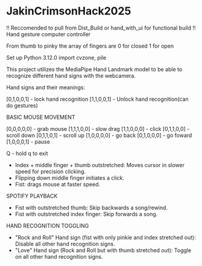 # JakinCrimsonHack2025
!! Reccomended to pull from Dist_Build or hand_with_ui for functional build !!
Hand gesture computer controller

From thumb to pinky the array of fingers are 0 for closed 1 for open



Set up
Python 3.12.0
import cvzone, pile

This project utilizes the MediaPipe Hand Landmark model to be able to recognize different hand signs with the webcamera.

Hand signs and their meanings:

[0,1,0,0,1] - lock hand recognition
[1,1,0,0,1] - Unlock hand recognition(can do gestures)

BASIC MOUSE MOVEMENT

[0,0,0,0,0] - grab mouse
[1,1,1,0,0] - slow drag
[1,1,0,0,0] - click
[0,1,1,0,0] - scroll down
[0,1,1,0,1] - scroll up
[1,0,0,0,0] - go back
[0,1,0,0,0] - go foward
[1,0,0,0,1] - pause

Q - hold q to exit




- Index + middle finger + thumb outstretched: Moves cursor in slower speed for precision clicking. 
- Flipping down middle finger initiates a click.
- Fist: drags mouse at faster speed. 

SPOTIFY PLAYBACK
- Fist with outstretched thumb: Skip backwards a song/rewind.
- Fist with outstretched index finger: Skip forwards a song.

HAND RECOGNITION TOGGLING
- "Rock and Roll" Hand sign (fist with only pinkie and index stretched out): Disable all other hand recognition signs.
- "Love" Hand sign (Rock and Roll but with thumb stretched out): Toggle on all other hand recognition signs.





